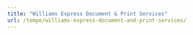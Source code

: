 ```yaml
---
title: "Williams Express Document & Print Services"
url: /tempe/williams-express-document-and-print-services/
---
```


